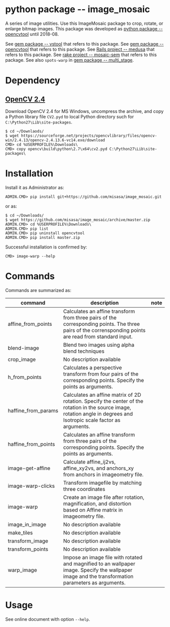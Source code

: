 # python package -- image_mosaic

A series of image utilities.  Use this ImageMosaic package to crop, rotate, or
enlarge bitmap images.  This package was developed as [python package
-- opencvtool](https://gitlab.misasa.okayama-u.ac.jp/pythonpackage/opencvtool)
until 2018-08.

See [gem package -- vstool](https://gitlab.misasa.okayama-u.ac.jp/gems/vstool) that refers to this package.
See [gem package -- opencvtool](https://gitlab.misasa.okayama-u.ac.jp/gems/opencvtool) that refers to this package.
See [Rails project -- medusa](https://github.com/misasa/medusa) that refers to this package.
See [rake project -- mosaic-sem](https://gitlab.misasa.okayama-u.ac.jp/DREAM/mosaic-sem) that refers to this package.
See also `spots-warp` in [gem package -- multi_stage](https://gitlab.misasa.okayama-u.ac.jp/gems/multi_stage).

# Dependency

## [OpenCV 2.4](https://opencv.org/releases.html)

Download OpenCV 2.4 for MS Windows, uncompress the archive, and copy a Python library file `CV2.pyd` to local Python directory such for `C:\Python27\Lib\site-packages`.

    $ cd ~/Downlaods/
    $ wget https://sourceforge.net/projects/opencvlibrary/files/opencv-win/2.4.13/opencv-2.4.13.6-vc14.exe/download
    CMD> cd %USERPROFILE%\Downloads\
    CMD> copy opencv\build\python\2.7\x64\cv2.pyd C:\Python27\Lib\site-packages\

# Installation

Install it as Administrator as:

    ADMIN.CMD> pip install git+https://github.com/misasa/image_mosaic.git

or as:

    $ cd ~/Downloads/
    $ wget https://github.com/misasa/image_mosaic/archive/master.zip
    ADMIN.CMD> cd %USERPROFILE%\Downloads\
    ADMIN.CMD> pip list
    ADMIN.CMD> pip uninstall opencvtool
    ADMIN.CMD> pip install master.zip

Successful installation is confirmed by:

    CMD> image-warp --help

# Commands

Commands are summarized as:

| command             | description                                                                            | note |
| ------------------- | -------------------------------------------------------------------------------------- | ---- |
| affine_from_points  | Calculates an affine transform from three pairs of the corresponding points. The three pairs of the corrensponding points are read from standard input.           |      |
| blend-image         | Blend two images using alpha blend techniques                                          |      |
| crop_image          | No description available                                                               |      |
| h_from_points       | Calculates a perspective transform from four pairs of the corresponding points.   Specify the points as arguments.|      |
| haffine_from_params | Calculates an affine matrix of 2D rotation. Specify the center of the rotation in the source image, rotation angle in degrees and Isotropic scale factor as arguments.|      |
| haffine_from_points | Calculates an affine transform from three pairs of the corresponding points. Specify the points as arguments.|      |
| image-get-affine    | Calculate affine_ij2vs, affine_xy2vs, and anchors_xy from anchors in imageometry file. |      |
| image-warp-clicks   | Transform imagefile by matching three coordinates                                      |      |
| image-warp          | Create an image file after rotation, magnification, and distortion based on Affine matrix in imageometry file.      |      |
| image_in_image      | No description available                                                               |      |
| make_tiles          | No description available                                                               |      |
| transform_image     | No description available                                                               |      |
| transform_points    | No description available                                                               |      |
| warp_image          | Impose an image file with rotated and magnified to an wallpaper image. Specify the wallpaper image and the transformation parameters as arguments.                         |      |

# Usage

See online document with option `--help`.
